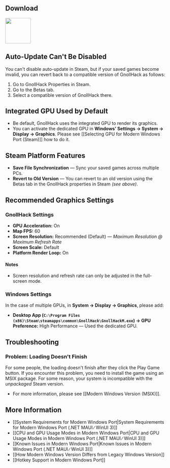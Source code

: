 ## Download

<p><a href="https://store.steampowered.com/app/3558190/GnollHack/?utm_source=wiki"><img src="https://github.com/user-attachments/assets/43b417d6-b2aa-42f4-87d1-be223924c51e" height="80" /></a></p>

## Auto-Update Can't Be Disabled

You can't disable auto-update in Steam, but if your saved games become invalid, you can revert back to a compatible version of GnollHack as follows:
1. Go to GnollHack Properties in Steam.
2. Go to the Betas tab.
3. Select a compatible version of GnollHack there.

## Integrated GPU Used by Default

- Be default, GnollHack uses the integrated GPU to render its graphics.
- You can activate the dedicated GPU in **Windows' Settings → System → Display → Graphics**. Please see [[Selecting GPU for Modern Windows Port (Steam)]] how to do it.

## Steam Platform Features

- **Save File Synchronization** — Sync your saved games across multiple PCs.
- **Revert to Old Version** — You can revert to an old version using the Betas tab in the GnollHack properties in Steam *(see above)*.

## Recommended Graphics Settings

### GnollHack Settings

- **GPU Acceleration:** On
- **Map FPS:** 60
- **Screen Resolution:** Recommended (Default) — _Maximum Resolution @ Maximum Refresh Rate_
- **Screen Scale:** Default
- **Platform Render Loop:** On

#### Notes

- Screen resolution and refresh rate can only be adjusted in the full-screen mode.

### Windows Settings

In the case of multiple GPUs, in **System → Display → Graphics**, please add:

- **Desktop App (`C:\Program Files (x86)\Steam\steamapps\common\GnollHack\GnollHackM.exe`) → GPU Preference:** High Performance — Used the dedicated GPU.

## Troubleshooting

### Problem: Loading Doesn't Finish

For some people, the loading doesn't finish after they click the Play Game button. If you encounter this problem, you need to install the game using an MSIX package. For some reason, your system is incompatible with the _unpackaged_ Steam version.
- For more information, please see [[Modern Windows Version (MSIX)]].

## More Information

- [[System Requirements for Modern Windows Port|System Requirements for Modern Windows Port (.NET MAUI ∕ WinUI 3)]]
- [[CPU and GPU Usage Modes in Modern Windows Port|CPU and GPU Usage Modes in Modern Windows Port (.NET MAUI ∕ WinUI 3)]]
- [[Known Issues in Modern Windows Port|Known Issues in Modern Windows Port (.NET MAUI ∕ WinUI 3)]]
- [[How Modern Windows Version Differs from Legacy Windows Version]]
- [[Hotkey Support in Modern Windows Port]] 